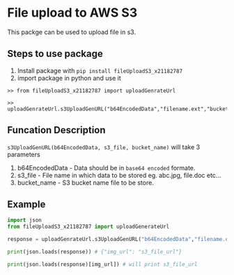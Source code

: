 # File upload to AWS S3

This packge can be used to upload file in s3.

## Steps to use package

1. Install package with `pip install fileUploadS3_x21182787`
2. import package in python and use it

```
>> from fileUploadS3_x21182787 import uploadGenrateUrl

>> uploadGenrateUrl.s3UploadGenURL("b64EncodedData","filename.ext","bucket_name")
```

## Funcation Description

`s3UploadGenURL(b64EncodedData, s3_file, bucket_name)` will take 3 parameters

1. b64EncodedData - Data should be in `base64 encoded` formate.
2. s3_file - File name in which data to be stored eg. abc.jpg, file.doc etc...
3. bucket_name - S3 bucket name file to be store.

## Example

```python
import json
from fileUploadS3_x21182787 import uploadGenerateUrl

response = uploadGenrateUrl.s3UploadGenURL("b64EncodedData","filename.ext","bucket_name")

print(json.loads(response)) # {"img_url": "s3_file_url"}

print(json.loads(response)[img_url]) # will print s3_file_url
```
